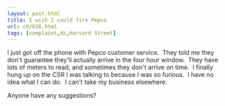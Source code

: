 ```yaml
---
layout: post.html
title: I wish I could fire Pepco
url: ch/616.html
tags: [complaint,dc,Harvard Street]
---
```

I just got off the phone with Pepco customer service.  They told me they don't guarantee they'll actually arrive in the four hour window.  They have lots of meters to read, and sometimes they don't arrive on time.  I finally hung up on the CSR I was talking to because I was so furious.  I have no idea what I can do.  I can't take my business elsewhere.

Anyone have any suggestions?
